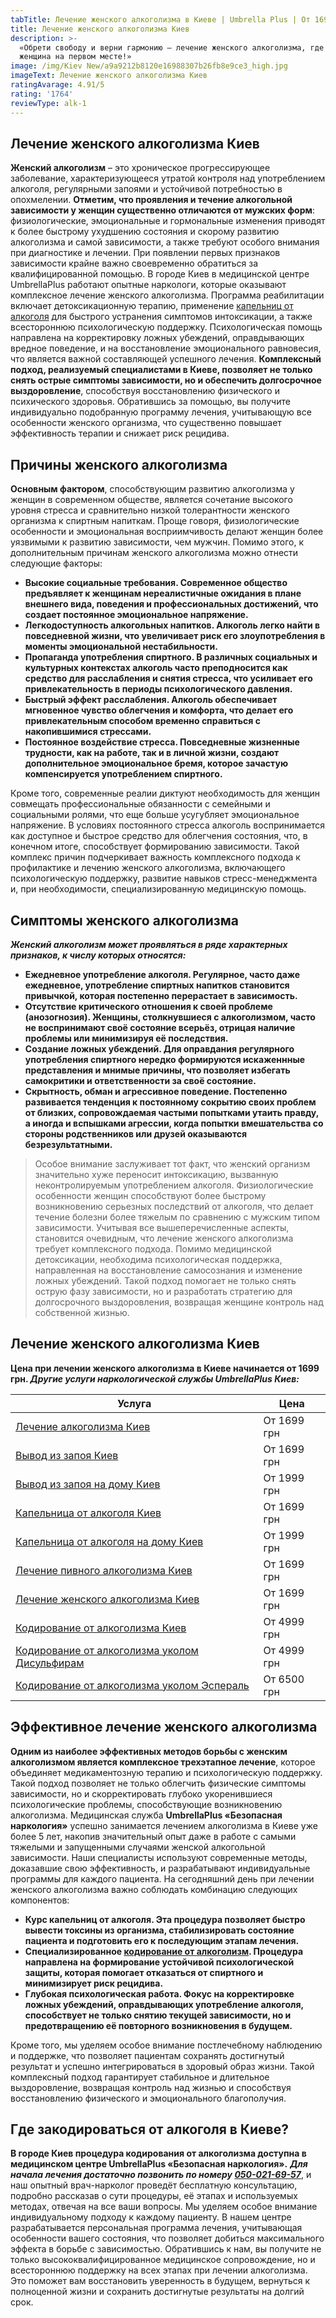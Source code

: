 ```yaml
---
tabTitle: Лечение женского алкоголизма в Киеве | Umbrella Plus | От 1699 грн
title: Лечение женского алкоголизма Киев
description: >-
  «Обрети свободу и верни гармонию – лечение женского алкоголизма, где каждая
  женщина на первом месте!»
image: /img/Kiev New/a9a9212b8120e16988307b26fb8e9ce3_high.jpg
imageText: Лечение женского алкоголизма Киев
ratingAvarage: 4.91/5
rating: '1764'
reviewType: alk-1
---
```


## Лечение женского алкоголизма Киев

**Женский алкоголизм** – это хроническое прогрессирующее заболевание, характеризующееся утратой контроля над употреблением алкоголя, регулярными запоями и устойчивой потребностью в опохмелении. **Отметим, что проявления и течение алкогольной зависимости у женщин существенно отличаются от мужских форм**: физиологические, эмоциональные и гормональные изменения приводят к более быстрому ухудшению состояния и скорому развитию алкоголизма и самой зависимости, а также требуют особого внимания при диагностике и лечении. При появлении первых признаков зависимости крайне важно своевременно обратиться за квалифицированной помощью. В городе Киев в медицинской центре UmbrellaPlus работают опытные наркологи, которые оказывают комплексное лечение женского алкоголизма. Программа реабилитации включает детоксикационную терапию, применение [капельниц от алкоголя](https://umbrella-plus.com.ua/kiev/kapelnica_ot_alkogola_kiev/) для быстрого устранения симптомов интоксикации, а также всестороннюю психологическую поддержку. Психологическая помощь направлена на корректировку ложных убеждений, оправдывающих вредное поведение, и на восстановление эмоционального равновесия, что является важной составляющей успешного лечения. **Комплексный подход, реализуемый специалистами в Киеве, позволяет не только снять острые симптомы зависимости, но и обеспечить долгосрочное выздоровление**, способствуя восстановлению физического и психического здоровья. Обратившись за помощью, вы получите индивидуально подобранную программу лечения, учитывающую все особенности женского организма, что существенно повышает эффективность терапии и снижает риск рецидива.

## Причины женского алкоголизма

**Основным фактором**, способствующим развитию алкоголизма у женщин в современном обществе, является сочетание высокого уровня стресса и сравнительно низкой толерантности женского организма к спиртным напиткам. Проще говоря, физиологические особенности и эмоциональная восприимчивость делают женщин более уязвимыми к развитию зависимости, чем мужчин. Помимо этого, к дополнительным причинам женского алкоголизма можно отнести следующие факторы:

* **Высокие социальные требования. Современное общество предъявляет к женщинам нереалистичные ожидания в плане внешнего вида, поведения и профессиональных достижений, что создает постоянное эмоциональное напряжение.**
* **Легкодоступность алкогольных напитков. Алкоголь легко найти в повседневной жизни, что увеличивает риск его злоупотребления в моменты эмоциональной нестабильности.**
* **Пропаганда употребления спиртного. В различных социальных и культурных контекстах алкоголь часто преподносится как средство для расслабления и снятия стресса, что усиливает его привлекательность в периоды психологического давления.**
* **Быстрый эффект расслабления. Алкоголь обеспечивает мгновенное чувство облегчения и комфорта, что делает его привлекательным способом временно справиться с накопившимися стрессами.**
* **Постоянное воздействие стресса. Повседневные жизненные трудности, как на работе, так и в личной жизни, создают дополнительное эмоциональное бремя, которое зачастую компенсируется употреблением спиртного.**

Кроме того, современные реалии диктуют необходимость для женщин совмещать профессиональные обязанности с семейными и социальными ролями, что еще больше усугубляет эмоциональное напряжение. В условиях постоянного стресса алкоголь воспринимается как доступное и быстрое средство для облегчения состояния, что, в конечном итоге, способствует формированию зависимости. Такой комплекс причин подчеркивает важность комплексного подхода к профилактике и лечению женского алкоголизма, включающего психологическую поддержку, развитие навыков стресс-менеджмента и, при необходимости, специализированную медицинскую помощь.

## Симптомы женского алкоголизма

***Женский алкоголизм может проявляться в ряде характерных признаков, к числу которых относятся:***

* **Ежедневное употребление алкоголя. Регулярное, часто даже ежедневное, употребление спиртных напитков становится привычкой, которая постепенно перерастает в зависимость.**
* **Отсутствие критического отношения к своей проблеме (анозогнозия). Женщины, столкнувшиеся с алкоголизмом, часто не воспринимают своё состояние всерьёз, отрицая наличие проблемы или минимизируя её последствия.**
* **Создание ложных убеждений. Для оправдания регулярного употребления спиртного нередко формируются искаженнные представления и мнимые причины, что позволяет избегать самокритики и ответственности за своё состояние.**
* **Скрытность, обман и агрессивное поведение. Постепенно развивается тенденция к постоянному сокрытию своих проблем от близких, сопровождаемая частыми попытками утаить правду, а иногда и вспышками агрессии, когда попытки вмешательства со стороны родственников или друзей оказываются безрезультатными.**

> Особое внимание заслуживает тот факт, что женский организм значительно хуже переносит интоксикацию, вызванную неконтролируемым употреблением алкоголя. Физиологические особенности женщин способствуют более быстрому возникновению серьезных последствий от алкоголя, что делает течение болезни более тяжелым по сравнению с мужским типом зависимости. Учитывая все вышеперечисленные аспекты, становится очевидным, что лечение женского алкоголизма требует комплексного подхода. Помимо медицинской детоксикации, необходима психологическая поддержка, направленная на восстановление самосознания и изменение ложных убеждений. Такой подход помогает не только снять острую фазу зависимости, но и разработать стратегию для долгосрочного выздоровления, возвращая женщине контроль над собственной жизнью.

## Лечение женского алкоголизма Киев

**Цена при лечении женского алкоголизма в Киеве начинается от 1699 грн. *Другие услуги наркологической службы UmbrellaPlus Киев:***

| Услуга                                                                                                                     | Цена        |
| -------------------------------------------------------------------------------------------------------------------------- | ----------- |
| [Лечение алкоголизма Киев](https://umbrella-plus.com.ua/kiev/lechenie-alkogolizma-kiev/)                                   | От 1699 грн |
| [Вывод из запоя Киев](https://umbrella-plus.com.ua/kiev/vivod-iz-zapoia-kiev/)                                             | От 1699 грн |
| [Вывод из запоя на дому Киев](https://umbrella-plus.com.ua/kiev/vivod-iz-zapoia-na-domy-kiev/)                             | От 1999 грн |
| [Капельница от алкоголя Киев](https://umbrella-plus.com.ua/kiev/kapelnica_ot_alkogola_kiev/)                               | От 1699 грн |
| [Капельница от алкоголя на дому Киев](https://umbrella-plus.com.ua/kiev/kapelnica_ot_alkogola_na_domy_kiev/)               | От 1999 грн |
| [Лечение пивного алкоголизма Киев](https://umbrella-plus.com.ua/kiev/lechenie-pivnogi-alkogolizma-kiev/)                   | От 1699 грн |
| [Лечение женского алкоголизма Киев](https://umbrella-plus.com.ua/kiev/lechenie-jenskogo-alkogolizma-kiev/)                 | От 1699 грн |
| [Кодирование от алкоголизма Киев](https://umbrella-plus.com.ua/kiev/kodirovka-ot-alkogolia-kiev/)                          | От 4999 грн |
| [Кодирование от алкоголизма уколом Дисульфирам](https://umbrella-plus.com.ua/kiev/kodirovka-ot-alkogolia-disulfiram-kiev/) | От 4999 грн |
| [Кодирование от алкоголизма уколом Эспераль](https://umbrella-plus.com.ua/kiev/kodirovka-ot-alkogolizma-espiarl-kiev/)     | От 6500 грн |

## Эффективное лечение женского алкоголизма

**Одним из наиболее эффективных методов борьбы с женским алкоголизмом является комплексное трехэтапное лечение**, которое объединяет медикаментозную терапию и психологическую поддержку. Такой подход позволяет не только облегчить физические симптомы зависимости, но и скорректировать глубоко укоренившиеся психологические проблемы, способствующие возникновению алкоголизма. Медицинская служба **UmbrellaPlus «Безопасная наркология»** успешно занимается лечением алкоголизма в Киеве уже более 5 лет, накопив значительный опыт даже в работе с самыми тяжелыми и запущенными случаями женской алкогольной зависимости. Наши специалисты используют современные методы, доказавшие свою эффективность, и разрабатывают индивидуальные программы для каждого пациента. На сегодняшний день при лечении женского алкоголизма важно соблюдать комбинацию следующих компонентов:

* **Курс капельниц от алкоголя. Эта процедура позволяет быстро вывести токсины из организма, стабилизировать состояние пациента и подготовить его к последующим этапам лечения.**
* **Специализированное [кодирование от алкоголизм](https://umbrella-plus.com.ua/kiev/kodirovka-ot-alkogolia-kiev/). Процедура направлена на формирование устойчивой психологической защиты, которая помогает отказаться от спиртного и минимизирует риск рецидива.**
* **Глубокая психологическая работа. Фокус на корректировке ложных убеждений, оправдывающих употребление алкоголя, способствует не только снятию текущей зависимости, но и предотвращению её повторного возникновения в будущем.**

Кроме того, мы уделяем особое внимание постлечебному наблюдению и поддержке, что позволяет пациентам сохранять достигнутый результат и успешно интегрироваться в здоровый образ жизни. Такой комплексный подход гарантирует стабильное и длительное выздоровление, возвращая контроль над жизнью и способствуя восстановлению физического и эмоционального благополучия.

## Где закодироваться от алкоголя в Киеве?

**В городе Киев процедура кодирования от алкоголизма доступна в медицинском центре UmbrellaPlus «Безопасная наркология».** ***Для начала лечения достаточно позвонить по номеру [050-021-69-57](tel:0500216957)***, и наш опытный врач-нарколог проведёт бесплатную консультацию, подробно рассказав о сути процедуры, её этапах и используемых методах, отвечая на все ваши вопросы. Мы уделяем особое внимание индивидуальному подходу к каждому пациенту. В нашем центре разрабатывается персональная программа лечения, учитывающая особенности вашего состояния, что позволяет добиться максимального эффекта в борьбе с зависимостью. Обратившись к нам, вы получите не только высококвалифицированное медицинское сопровождение, но и всестороннюю поддержку на всех этапах при лечении алкоголизма. Это поможет вам восстановить уверенность в будущем, вернуться к полноценной жизни и сохранить достигнутые результаты на долгий срок.
